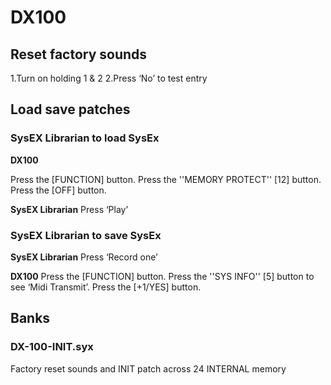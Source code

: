 # DX100

## Reset factory sounds

1.Turn on holding 1 & 2
2.Press ‘No’ to test entry


## Load save patches

### SysEX Librarian to load SysEx

**DX100**

Press the [FUNCTION] button. 
Press the ''MEMORY PROTECT'' [12] button.
Press the [OFF] button.

**SysEX Librarian**
Press ‘Play’


### SysEX Librarian to save SysEx

**SysEX Librarian**
Press ‘Record one’

**DX100**
Press the [FUNCTION] button. 
Press the ''SYS INFO'' [5] button to see ‘Midi Transmit’.
Press the [+1/YES] button.


## Banks

### DX-100-INIT.syx

Factory reset sounds and INIT patch across 24 INTERNAL memory